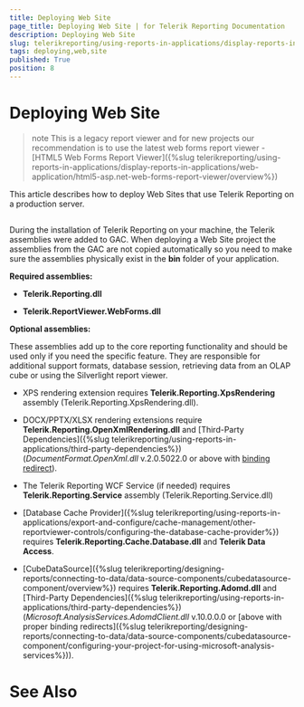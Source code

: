 ```yaml
---
title: Deploying Web Site
page_title: Deploying Web Site | for Telerik Reporting Documentation
description: Deploying Web Site
slug: telerikreporting/using-reports-in-applications/display-reports-in-applications/web-application/asp.net-web-forms-report-viewer/deploying-web-site
tags: deploying,web,site
published: True
position: 8
---
```


# Deploying Web Site



>note This is a legacy report viewer and for new projects our recommendation is to use the latest web forms report viewer -          [HTML5 Web Forms Report Viewer]({%slug telerikreporting/using-reports-in-applications/display-reports-in-applications/web-application/html5-asp.net-web-forms-report-viewer/overview%})


This article describes how to deploy Web Sites that use Telerik Reporting on a production server.

## 

During the installation of Telerik Reporting on your machine, the Telerik assemblies
          were added to GAC. When deploying a Web Site project the assemblies from the GAC
          are not copied automatically so you need to make sure the assemblies physically exist in the
          __bin__ folder of your application.
        

__Required assemblies:__

* __Telerik.Reporting.dll__

* __Telerik.ReportViewer.WebForms.dll__

__Optional assemblies:__

These assemblies add up to the core reporting functionality and should be used only if you need the specific feature.
          They are responsible for additional support formats, database session, retrieving data from an OLAP cube or using the
          Silverlight report viewer.
        

* XPS rendering extension requires __Telerik.Reporting.XpsRendering__ assembly (Telerik.Reporting.XpsRendering.dll).
            

* DOCX/PPTX/XLSX rendering extensions require __Telerik.Reporting.OpenXmlRendering.dll__
              and [Third-Party Dependencies]({%slug telerikreporting/using-reports-in-applications/third-party-dependencies%}) (*DocumentFormat.OpenXml.dll*
              v.2.0.5022.0 or above with
              [binding redirect](http://msdn.microsoft.com/en-us/library/eftw1fys(v=vs.110).aspx)).
            

* The Telerik Reporting WCF Service (if needed) requires
              __Telerik.Reporting.Service__ assembly (Telerik.Reporting.Service.dll)
            

* [Database Cache Provider]({%slug telerikreporting/using-reports-in-applications/export-and-configure/cache-management/other-reportviewer-controls/configuring-the-database-cache-provider%})
              requires __Telerik.Reporting.Cache.Database.dll__ and __Telerik Data Access__.
            

* [CubeDataSource]({%slug telerikreporting/designing-reports/connecting-to-data/data-source-components/cubedatasource-component/overview%}) requires
              __Telerik.Reporting.Adomd.dll__ and [Third-Party Dependencies]({%slug telerikreporting/using-reports-in-applications/third-party-dependencies%})
              (*Microsoft.AnalysisServices.AdomdClient.dll* v.10.0.0.0 or [above with proper binding redirects]({%slug telerikreporting/designing-reports/connecting-to-data/data-source-components/cubedatasource-component/configuring-your-project-for-using-microsoft-analysis-services%})).
            

# See Also
